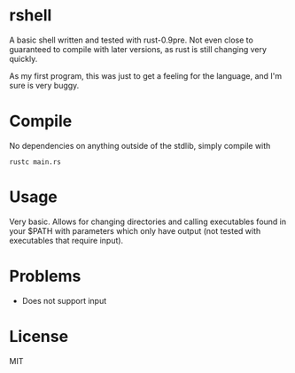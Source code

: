 rshell
=========

A basic shell written and tested with rust-0.9pre. Not even close to guaranteed to compile with later versions, as rust is still changing very quickly.

As my first program, this was just to get a feeling for the language, and I'm sure is very buggy.

Compile
=========

No dependencies on anything outside of the stdlib, simply compile with

```rustc main.rs```

Usage
=========

Very basic. Allows for changing directories and calling executables found in your $PATH with parameters which only have output (not tested with executables that require input).

Problems
=========

- Does not support input

License
=========

MIT
